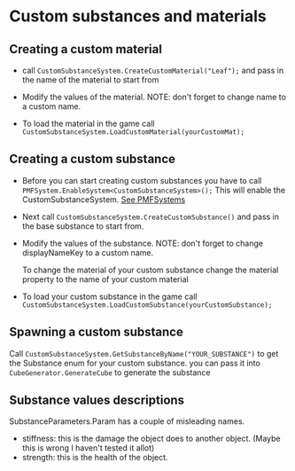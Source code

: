 # Custom substances and materials

## Creating a custom material
* call ```CustomSubstanceSystem.CreateCustomMaterial("Leaf");``` and pass in the name of the material to start from
* Modify the values of the material. NOTE: don't forget to change name to a custom name.

* To load the material in the game call ```CustomSubstanceSystem.LoadCustomMaterial(yourCustomMat);```



## Creating a custom substance
* Before you can start creating custom substances you have to call ``` PMFSystem.EnableSystem<CustomSubstanceSystem>(); ``` This will enable the CustomSubstanceSystem. [See PMFSystems](./PMFSystems.md)
* Next call ```CustomSubstanceSystem.CreateCustomSubstance()``` and pass in the base substance to start from.
* Modify the values of the substance. NOTE: don't forget to change displayNameKey to a custom name.

    To change the material of your custom substance change the material property to the name of your custom material

* To load your custom substance in the game call ```CustomSubstanceSystem.LoadCustomSubstance(yourCustomSubstance);```


## Spawning a custom substance
Call ```CustomSubstanceSystem.GetSubstanceByName("YOUR_SUBSTANCE")``` to get the Substance enum for your custom substance. you can pass it into ```CubeGenerator.GenerateCube``` to generate the substance


## Substance values descriptions
SubstanceParameters.Param has a couple of misleading names.
* stiffness: this is the damage the object does to another object. (Maybe this is wrong I haven't tested it allot)
* strength: this is the health of the object.
